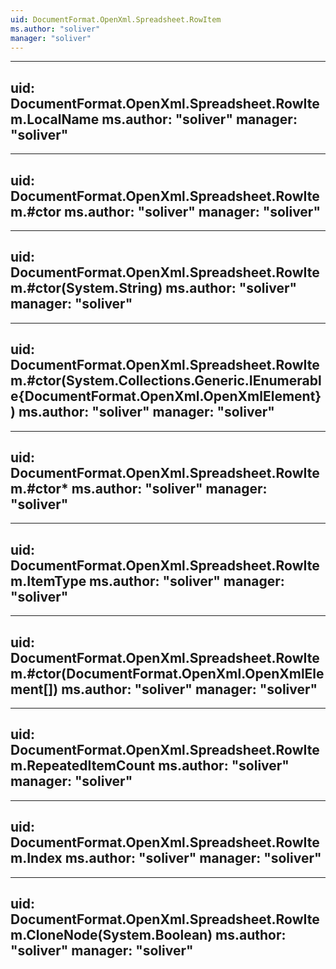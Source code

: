 ```yaml
---
uid: DocumentFormat.OpenXml.Spreadsheet.RowItem
ms.author: "soliver"
manager: "soliver"
---
```


---
uid: DocumentFormat.OpenXml.Spreadsheet.RowItem.LocalName
ms.author: "soliver"
manager: "soliver"
---

---
uid: DocumentFormat.OpenXml.Spreadsheet.RowItem.#ctor
ms.author: "soliver"
manager: "soliver"
---

---
uid: DocumentFormat.OpenXml.Spreadsheet.RowItem.#ctor(System.String)
ms.author: "soliver"
manager: "soliver"
---

---
uid: DocumentFormat.OpenXml.Spreadsheet.RowItem.#ctor(System.Collections.Generic.IEnumerable{DocumentFormat.OpenXml.OpenXmlElement})
ms.author: "soliver"
manager: "soliver"
---

---
uid: DocumentFormat.OpenXml.Spreadsheet.RowItem.#ctor*
ms.author: "soliver"
manager: "soliver"
---

---
uid: DocumentFormat.OpenXml.Spreadsheet.RowItem.ItemType
ms.author: "soliver"
manager: "soliver"
---

---
uid: DocumentFormat.OpenXml.Spreadsheet.RowItem.#ctor(DocumentFormat.OpenXml.OpenXmlElement[])
ms.author: "soliver"
manager: "soliver"
---

---
uid: DocumentFormat.OpenXml.Spreadsheet.RowItem.RepeatedItemCount
ms.author: "soliver"
manager: "soliver"
---

---
uid: DocumentFormat.OpenXml.Spreadsheet.RowItem.Index
ms.author: "soliver"
manager: "soliver"
---

---
uid: DocumentFormat.OpenXml.Spreadsheet.RowItem.CloneNode(System.Boolean)
ms.author: "soliver"
manager: "soliver"
---

